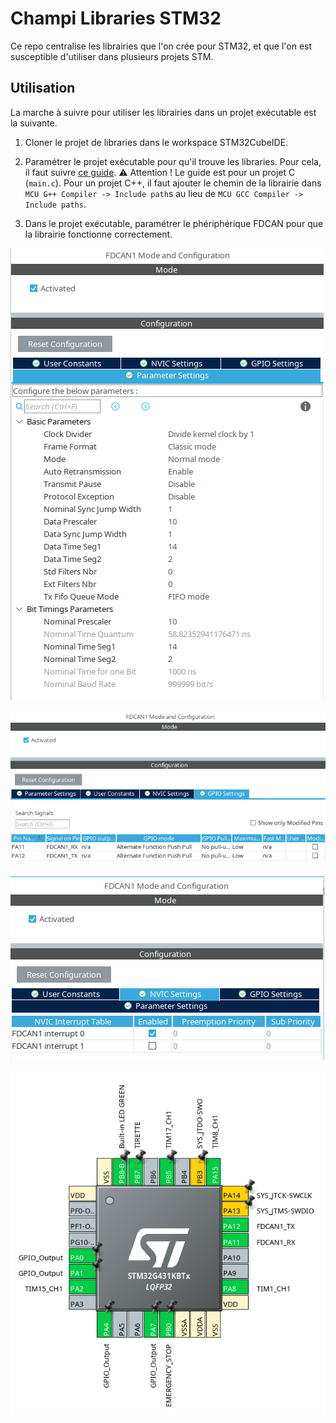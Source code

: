 # Champi Libraries STM32

Ce repo centralise les librairies que l'on crée pour STM32, et que l'on est susceptible d'utiliser dans plusieurs projets STM.

## Utilisation

La marche à suivre pour utiliser les librairies dans un projet exécutable est la suivante.


1) Cloner le projet de libraries dans le workspace STM32CubeIDE.


2) Paramétrer le projet exécutable pour qu'il trouve les libraries. Pour cela, il faut suivre [ce guide](https://community.st.com/t5/stm32-mcus/how-to-add-external-libraries-in-stm32cubeide/ta-p/628619#:~:text=After%20creating%20a%20project%20for,%3E%20MCU%20GCC%20Linker%20%3E%20Libraries).
⚠️ Attention ! Le guide est pour un projet C (`main.c`). Pour un projet C++, il faut ajouter le chemin de la librairie dans `MCU G++ Compiler -> Include path`s au lieu de `MCU GCC Compiler -> Include paths`.

3) Dans le projet exécutable, paramétrer le phériphérique FDCAN pour que la librairie fonctionne correctement.

![](Doc/fdcan_conf.png)

![](Doc/fdcan_gpio.png)

![](Doc/fdcan_nvic.png)

![](Doc/pins.png)





